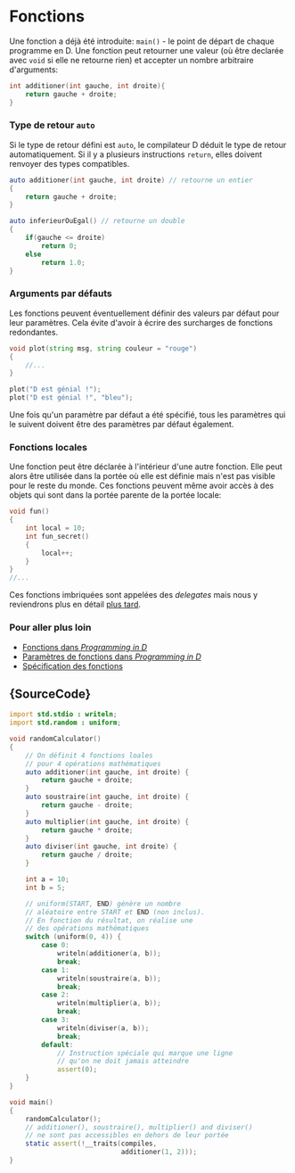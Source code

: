 # Fonctions

Une fonction a déjà été introduite: `main()` - le point de départ de chaque programme en D. Une fonction peut retourner une valeur (où être declarée avec `void` si elle ne retourne rien) et accepter un nombre arbitraire d'arguments:

```d
int additioner(int gauche, int droite){
    return gauche + droite;
}
```

### Type de retour `auto`

Si le type de retour défini est `auto`, le compilateur D déduit le type de retour automatiquement. Si il y a plusieurs instructions `return`, elles doivent renvoyer des types compatibles.

```d
auto additioner(int gauche, int droite) // retourne un entier
{
    return gauche + droite;
}

auto inferieurOuEgal() // retourne un double
{
    if(gauche <= droite)
        return 0;
    else
        return 1.0;
}
```

### Arguments par défauts

Les fonctions peuvent éventuellement définir des valeurs par
défaut pour leur paramètres. Cela évite d'avoir à écrire des
surcharges de fonctions redondantes.

```d
void plot(string msg, string couleur = "rouge")
{
    //...
}

plot("D est génial !");
plot("D est génial !", "bleu");
```

Une fois qu'un paramètre par défaut a été spécifié, tous les 
paramètres qui le suivent doivent être des paramètres par 
défaut également.

### Fonctions locales

Une fonction peut être déclarée à l'intérieur d'une autre fonction.
Elle peut alors être utilisée dans la portée où elle est définie
mais n'est pas visible pour le reste du monde.
Ces fonctions peuvent même avoir accès à des objets qui sont dans
la portée parente de la portée locale:

```d
void fun()
{
    int local = 10;
    int fun_secret()
    {
        local++;
    }
}
//...
```

Ces fonctions imbriquées sont appelées des *delegates* mais nous y 
reviendrons plus en détail [plus tard](basics/delegates).

### Pour aller plus loin

- [Fonctions dans _Programming in D_](http://ddili.org/ders/d.en/functions.html)
- [Paramètres de fonctions dans _Programming in D_](http://ddili.org/ders/d.en/function_parameters.html)
- [Spécification des fonctions](https://dlang.org/spec/function.html)

## {SourceCode}

```d
import std.stdio : writeln;
import std.random : uniform;

void randomCalculator()
{
    // On définit 4 fonctions loales
    // pour 4 opérations mathématiques
    auto additioner(int gauche, int droite) {
        return gauche + droite;
    }
    auto soustraire(int gauche, int droite) {
        return gauche - droite;
    }
    auto multiplier(int gauche, int droite) {
        return gauche * droite;
    }
    auto diviser(int gauche, int droite) {
        return gauche / droite;
    }

    int a = 10;
    int b = 5;

    // uniform(START, END) génère un nombre 
    // aléatoire entre START et END (non inclus).
    // En fonction du résultat, on réalise une
    // des opérations mathématiques
    switch (uniform(0, 4)) {
        case 0:
            writeln(additioner(a, b));
            break;
        case 1:
            writeln(soustraire(a, b));
            break;
        case 2:
            writeln(multiplier(a, b));
            break;
        case 3:
            writeln(diviser(a, b));
            break;
        default:
            // Instruction spéciale qui marque une ligne
            // qu'on ne doit jamais atteindre
            assert(0);
    }
}

void main()
{
    randomCalculator();
    // additioner(), soustraire(), multiplier() and diviser()
    // ne sont pas accessibles en dehors de leur portée
    static assert(!__traits(compiles,
                            additioner(1, 2)));
}

```